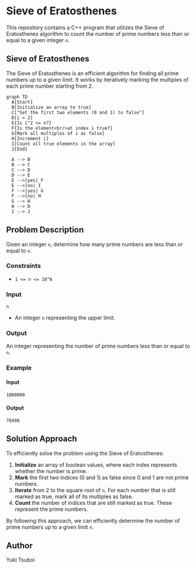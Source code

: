 # Sieve of Eratosthenes
This repository contains a C++ program that utilizes the Sieve of Eratosthenes algorithm to count the number of prime numbers less than or equal to a given integer `n`.

## Sieve of Eratosthenes
The Sieve of Eratosthenes is an efficient algorithm for finding all prime numbers up to a given limit. It works by iteratively marking the multiples of each prime number starting from 2.

```mermaid
graph TD
  A[Start]
  B[Initialize an array to true]
  C["Set the first two elements (0 and 1) to false"]
  D[i = 2]
  E{Is i^2 <= n?}
  F{Is the element<br/>at index i true?}
  G[Mark all multiples of i as false]
  H[Increment i]
  I[Count all true elements in the array]
  J[End]

  A --> B
  B --> C
  C --> D
  D --> E
  E -->|yes| F
  E -->|no| I
  F -->|yes| G
  F -->|no| H
  G --> H
  H --> D
  I --> J
```


## Problem Description
Given an integer `n`, determine how many prime numbers are less than or equal to `n`.

### Constraints
- `1 <= n <= 10^6`

### Input
```
n
```
- An integer `n` representing the upper limit.

### Output
An integer representing the number of prime numbers less than or equal to `n`.

### Example
#### Input
```
1000000
```

#### Output
```
78498
```


## Solution Approach
To efficiently solve the problem using the Sieve of Eratosthenes:

1. **Initialize** an array of boolean values, where each index represents whether the number is prime.
2. **Mark** the first two indices (0 and 1) as false since 0 and 1 are not prime numbers.
3. **Iterate** from 2 to the square root of `n`. For each number that is still marked as true, mark all of its multiples as false.
4. **Count** the number of indices that are still marked as true. These represent the prime numbers.

By following this approach, we can efficiently determine the number of prime numbers up to a given limit `n`.


## Author
Yuki Tsuboi
